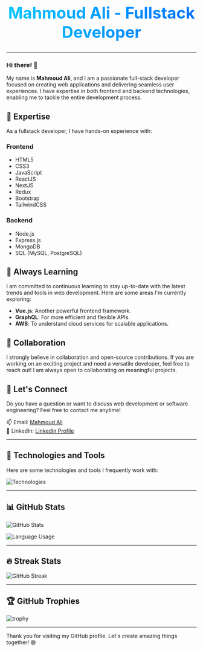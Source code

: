 <div align="center">
  <h1 style="background: linear-gradient(90deg, #00c6ff, #0072ff); color: transparent; -webkit-background-clip: text; font-size: 3em;">
    Mahmoud Ali - Fullstack Developer
  </h1>
</div>

---

### Hi there! 👋

My name is **Mahmoud Ali**, and I am a passionate full-stack developer focused on creating web applications and delivering seamless user experiences. I have expertise in both frontend and backend technologies, enabling me to tackle the entire development process.

## 🌟 Expertise

As a fullstack developer, I have hands-on experience with:

### Frontend
- HTML5
- CSS3
- JavaScript
- ReactJS
- NextJS
- Redux
- Bootstrap
- TailwindCSS

### Backend
- Node.js
- Express.js
- MongoDB
- SQL (MySQL, PostgreSQL)

## 🌱 Always Learning

I am committed to continuous learning to stay up-to-date with the latest trends and tools in web development. Here are some areas I'm currently exploring:

- **Vue.js**: Another powerful frontend framework.
- **GraphQL**: For more efficient and flexible APIs.
- **AWS**: To understand cloud services for scalable applications.

## 👯 Collaboration

I strongly believe in collaboration and open-source contributions. If you are working on an exciting project and need a versatile developer, feel free to reach out! I am always open to collaborating on meaningful projects.

## 💬 Let's Connect

Do you have a question or want to discuss web development or software engineering? Feel free to contact me anytime!

📫 Email: [Mahmoud Ali](mailto:alim4697@gmail.com)  
🔗 LinkedIn: [LinkedIn Profile](https://www.linkedin.com/in/mahmoudali01/)

---

## 🚀 Technologies and Tools

Here are some technologies and tools I frequently work with:

![Technologies](https://skillicons.dev/icons?i=js,nodejs,react,mongodb,mysql,postgres,html,css,bootstrap,tailwind,sass,git,github)

---

## 📊 GitHub Stats

![GitHub Stats](https://github-readme-stats.vercel.app/api?username=MahmoudAliEid&show_icons=true&count_private=true&hide=prs&theme=radical)

![Language Usage](https://github-readme-stats.vercel.app/api/top-langs/?username=MahmoudAliEid&layout=compact&theme=radical)

---

## 🔥 Streak Stats

![GitHub Streak](https://github-readme-streak-stats.herokuapp.com/?user=MahmoudAliEid&theme=radical)

---

## 🏆 GitHub Trophies

![trophy](https://github-profile-trophy.vercel.app/?username=MahmoudAliEid&theme=radical)

---

Thank you for visiting my GitHub profile. Let's create amazing things together! 😄
